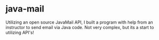 # java-mail
Utilizing an open source JavaMail API, I built a program with help from an instructor to send email via Java code. Not very complex, but its a start to utilizing API's!
